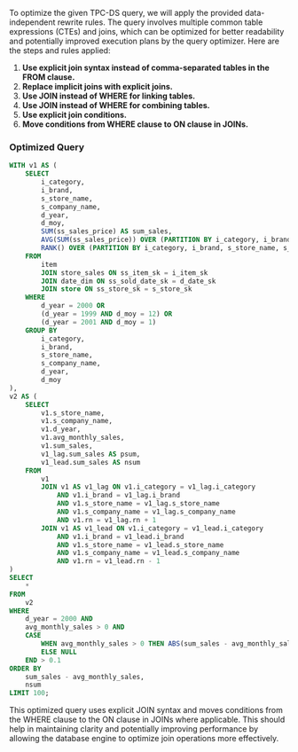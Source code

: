 To optimize the given TPC-DS query, we will apply the provided data-independent rewrite rules. The query involves multiple common table expressions (CTEs) and joins, which can be optimized for better readability and potentially improved execution plans by the query optimizer. Here are the steps and rules applied:

1. **Use explicit join syntax instead of comma-separated tables in the FROM clause.**
2. **Replace implicit joins with explicit joins.**
3. **Use JOIN instead of WHERE for linking tables.**
4. **Use JOIN instead of WHERE for combining tables.**
5. **Use explicit join conditions.**
6. **Move conditions from WHERE clause to ON clause in JOINs.**

### Optimized Query

```sql
WITH v1 AS (
    SELECT 
        i_category, 
        i_brand, 
        s_store_name, 
        s_company_name, 
        d_year, 
        d_moy, 
        SUM(ss_sales_price) AS sum_sales,
        AVG(SUM(ss_sales_price)) OVER (PARTITION BY i_category, i_brand, s_store_name, s_company_name, d_year) AS avg_monthly_sales,
        RANK() OVER (PARTITION BY i_category, i_brand, s_store_name, s_company_name ORDER BY d_year, d_moy) AS rn
    FROM 
        item
        JOIN store_sales ON ss_item_sk = i_item_sk
        JOIN date_dim ON ss_sold_date_sk = d_date_sk
        JOIN store ON ss_store_sk = s_store_sk
    WHERE 
        d_year = 2000 OR 
        (d_year = 1999 AND d_moy = 12) OR 
        (d_year = 2001 AND d_moy = 1)
    GROUP BY 
        i_category, 
        i_brand, 
        s_store_name, 
        s_company_name, 
        d_year, 
        d_moy
), 
v2 AS (
    SELECT 
        v1.s_store_name, 
        v1.s_company_name,
        v1.d_year,
        v1.avg_monthly_sales,
        v1.sum_sales,
        v1_lag.sum_sales AS psum,
        v1_lead.sum_sales AS nsum
    FROM 
        v1
        JOIN v1 AS v1_lag ON v1.i_category = v1_lag.i_category 
            AND v1.i_brand = v1_lag.i_brand 
            AND v1.s_store_name = v1_lag.s_store_name 
            AND v1.s_company_name = v1_lag.s_company_name 
            AND v1.rn = v1_lag.rn + 1
        JOIN v1 AS v1_lead ON v1.i_category = v1_lead.i_category 
            AND v1.i_brand = v1_lead.i_brand 
            AND v1.s_store_name = v1_lead.s_store_name 
            AND v1.s_company_name = v1_lead.s_company_name 
            AND v1.rn = v1_lead.rn - 1
)
SELECT 
    *
FROM 
    v2
WHERE 
    d_year = 2000 AND 
    avg_monthly_sales > 0 AND 
    CASE 
        WHEN avg_monthly_sales > 0 THEN ABS(sum_sales - avg_monthly_sales) / avg_monthly_sales 
        ELSE NULL 
    END > 0.1
ORDER BY 
    sum_sales - avg_monthly_sales, 
    nsum
LIMIT 100;
```

This optimized query uses explicit JOIN syntax and moves conditions from the WHERE clause to the ON clause in JOINs where applicable. This should help in maintaining clarity and potentially improving performance by allowing the database engine to optimize join operations more effectively.